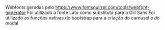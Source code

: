 
Webfonts geradas pelo https://www.fontsquirrel.com/tools/webfont-generator
Foi utilizado a fonte Lato como substituta para a Gill Sans
Foi utilizado as funções nativas do bootstrap para a criação do carousel e do modal